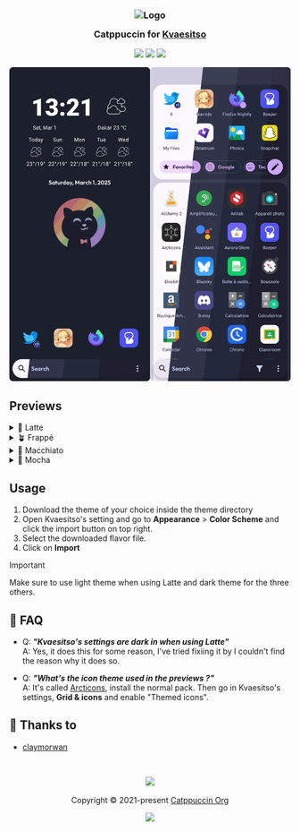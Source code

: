 <h3 align="center">
	<img src="https://raw.githubusercontent.com/catppuccin/catppuccin/main/assets/logos/exports/1544x1544_circle.png" width="100" alt="Logo"/><br/>
	<img src="https://raw.githubusercontent.com/catppuccin/catppuccin/main/assets/misc/transparent.png" height="30" width="0px"/>
	Catppuccin for <a href="https://kvaesitso.mm20.de/">Kvaesitso</a>
	<img src="https://raw.githubusercontent.com/catppuccin/catppuccin/main/assets/misc/transparent.png" height="30" width="0px"/>
</h3>

<p align="center">
	<a href="https://github.com/catppuccin/template/stargazers"><img src="https://img.shields.io/github/stars/catppuccin/kvaesitso?colorA=363a4f&colorB=b7bdf8&style=for-the-badge"></a>
	<a href="https://github.com/catppuccin/template/issues"><img src="https://img.shields.io/github/issues/catppuccin/kvaesitso?colorA=363a4f&colorB=f5a97f&style=for-the-badge"></a>
	<a href="https://github.com/catppuccin/template/contributors"><img src="https://img.shields.io/github/contributors/catppuccin/kvaesitso?colorA=363a4f&colorB=a6da95&style=for-the-badge"></a>
</p>

<p align="center">
	<img src="assets/preview.webp"/>
</p>

## Previews

<details>
<summary>🌻 Latte</summary>
<img src="assets/latte/latte.webp">
</details>
<details>
<summary>🪴 Frappé</summary>
<img src="assets/frappe/frappe.webp">
</details>
<details>
<summary>🌺 Macchiato</summary>
<img src="assets/macchiato/macchiato.webp">
</details>
<details>
<summary>🌿 Mocha</summary>
<img src="assets/mocha/mocha.webp">
</details>

## Usage

1. Download the theme of your choice inside the theme directory
2. Open Kvaesitso's setting and go to **Appearance** > **Color Scheme** and click the import button on top right.
3. Select the downloaded flavor file.
4. Click on **Import**
> [!IMPORTANT]
> Make sure to use light theme when using Latte and dark theme for the three others.

## 🙋 FAQ

- Q: **_"Kvaesitso's settings are dark in when using Latte"_**\
  A: Yes, it does this for some reason, I've tried fixiing it by I couldn't find the reason why it does so.

- Q: **_"What's the icon theme used in the previews ?"_**\
  A: It's called [Arcticons](https://github.com/Arcticons-Team/Arcticons), install the normal pack. Then go in Kvaesitso's settings, **Grid & icons** and enable "Themed icons".

## 💝 Thanks to

- [claymorwan](https://github.com/claymorwan)

&nbsp;

<p align="center">
	<img src="https://raw.githubusercontent.com/catppuccin/catppuccin/main/assets/footers/gray0_ctp_on_line.svg?sanitize=true" />
</p>

<p align="center">
	Copyright &copy; 2021-present <a href="https://github.com/catppuccin" target="_blank">Catppuccin Org</a>
</p>

<p align="center">
	<a href="https://github.com/catppuccin/catppuccin/blob/main/LICENSE"><img src="https://img.shields.io/static/v1.svg?style=for-the-badge&label=License&message=MIT&logoColor=d9e0ee&colorA=363a4f&colorB=b7bdf8"/></a>
</p>
